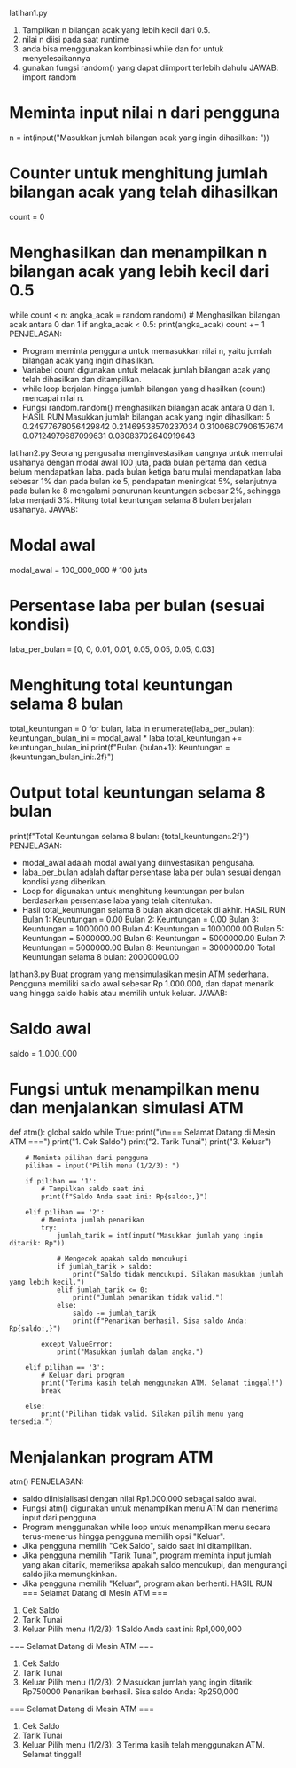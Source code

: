 latihan1.py
1. Tampilkan n bilangan acak yang lebih kecil dari 0.5.
2. nilai n diisi pada saat runtime
3. anda bisa menggunakan kombinasi while dan for untuk menyelesaikannya
4. gunakan fungsi random() yang dapat diimport terlebih dahulu
   JAWAB:
import random

# Meminta input nilai n dari pengguna
n = int(input("Masukkan jumlah bilangan acak yang ingin dihasilkan: "))

# Counter untuk menghitung jumlah bilangan acak yang telah dihasilkan
count = 0

# Menghasilkan dan menampilkan n bilangan acak yang lebih kecil dari 0.5
while count < n:
    angka_acak = random.random()  # Menghasilkan bilangan acak antara 0 dan 1
    if angka_acak < 0.5:
        print(angka_acak)
        count += 1
  PENJELASAN:
- Program meminta pengguna untuk memasukkan nilai n, yaitu jumlah bilangan acak yang ingin dihasilkan.
- Variabel count digunakan untuk melacak jumlah bilangan acak yang telah dihasilkan dan ditampilkan.
- while loop berjalan hingga jumlah bilangan yang dihasilkan (count) mencapai nilai n.
- Fungsi random.random() menghasilkan bilangan acak antara 0 dan 1.
HASIL RUN
Masukkan jumlah bilangan acak yang ingin dihasilkan: 5
0.24977678056429842
0.21469538570237034
0.31006807906157674
0.07124979687099631
0.08083702640919643

latihan2.py
Seorang pengusaha menginvestasikan uangnya untuk memulai usahanya dengan modal
awal 100 juta, pada bulan pertama dan kedua belum mendapatkan laba. pada bulan ketiga
baru mulai mendapatkan laba sebesar 1% dan pada bulan ke 5, pendapatan meningkat 5%,
selanjutnya pada bulan ke 8 mengalami penurunan keuntungan sebesar 2%, sehingga laba
menjadi 3%. Hitung total keuntungan selama 8 bulan berjalan usahanya.
  JAWAB:
# Modal awal
modal_awal = 100_000_000  # 100 juta

# Persentase laba per bulan (sesuai kondisi)
laba_per_bulan = [0, 0, 0.01, 0.01, 0.05, 0.05, 0.05, 0.03]

# Menghitung total keuntungan selama 8 bulan
total_keuntungan = 0
for bulan, laba in enumerate(laba_per_bulan):
    keuntungan_bulan_ini = modal_awal * laba
    total_keuntungan += keuntungan_bulan_ini
    print(f"Bulan {bulan+1}: Keuntungan = {keuntungan_bulan_ini:.2f}")

# Output total keuntungan selama 8 bulan
print(f"Total Keuntungan selama 8 bulan: {total_keuntungan:.2f}")
  PENJELASAN:
- modal_awal adalah modal awal yang diinvestasikan pengusaha.
- laba_per_bulan adalah daftar persentase laba per bulan sesuai dengan kondisi yang diberikan.
- Loop for digunakan untuk menghitung keuntungan per bulan berdasarkan persentase laba yang telah ditentukan.
- Hasil total_keuntungan selama 8 bulan akan dicetak di akhir.
HASIL RUN
Bulan 1: Keuntungan = 0.00
Bulan 2: Keuntungan = 0.00
Bulan 3: Keuntungan = 1000000.00
Bulan 4: Keuntungan = 1000000.00
Bulan 5: Keuntungan = 5000000.00
Bulan 6: Keuntungan = 5000000.00
Bulan 7: Keuntungan = 5000000.00
Bulan 8: Keuntungan = 3000000.00
Total Keuntungan selama 8 bulan: 20000000.00

latihan3.py
Buat program yang mensimulasikan mesin ATM sederhana. Pengguna memiliki saldo awal
sebesar Rp 1.000.000, dan dapat menarik uang hingga saldo habis atau memilih untuk
keluar.
  JAWAB:
# Saldo awal
saldo = 1_000_000

# Fungsi untuk menampilkan menu dan menjalankan simulasi ATM
def atm():
    global saldo
    while True:
        print("\n=== Selamat Datang di Mesin ATM ===")
        print("1. Cek Saldo")
        print("2. Tarik Tunai")
        print("3. Keluar")
        
        # Meminta pilihan dari pengguna
        pilihan = input("Pilih menu (1/2/3): ")
        
        if pilihan == '1':
            # Tampilkan saldo saat ini
            print(f"Saldo Anda saat ini: Rp{saldo:,}")
        
        elif pilihan == '2':
            # Meminta jumlah penarikan
            try:
                jumlah_tarik = int(input("Masukkan jumlah yang ingin ditarik: Rp"))
                
                # Mengecek apakah saldo mencukupi
                if jumlah_tarik > saldo:
                    print("Saldo tidak mencukupi. Silakan masukkan jumlah yang lebih kecil.")
                elif jumlah_tarik <= 0:
                    print("Jumlah penarikan tidak valid.")
                else:
                    saldo -= jumlah_tarik
                    print(f"Penarikan berhasil. Sisa saldo Anda: Rp{saldo:,}")
            
            except ValueError:
                print("Masukkan jumlah dalam angka.")
        
        elif pilihan == '3':
            # Keluar dari program
            print("Terima kasih telah menggunakan ATM. Selamat tinggal!")
            break
        
        else:
            print("Pilihan tidak valid. Silakan pilih menu yang tersedia.")

# Menjalankan program ATM
atm()
  PENJELASAN:
- saldo diinisialisasi dengan nilai Rp1.000.000 sebagai saldo awal.
- Fungsi atm() digunakan untuk menampilkan menu ATM dan menerima input dari pengguna.
- Program menggunakan while loop untuk menampilkan menu secara terus-menerus hingga pengguna memilih opsi "Keluar".
- Jika pengguna memilih "Cek Saldo", saldo saat ini ditampilkan.
- Jika pengguna memilih "Tarik Tunai", program meminta input jumlah yang akan ditarik, memeriksa apakah saldo mencukupi, dan mengurangi saldo jika memungkinkan.
- Jika pengguna memilih "Keluar", program akan berhenti.
HASIL RUN
=== Selamat Datang di Mesin ATM ===
1. Cek Saldo
2. Tarik Tunai
3. Keluar
Pilih menu (1/2/3): 1
Saldo Anda saat ini: Rp1,000,000

=== Selamat Datang di Mesin ATM ===
1. Cek Saldo
2. Tarik Tunai
3. Keluar
Pilih menu (1/2/3): 2
Masukkan jumlah yang ingin ditarik: Rp750000
Penarikan berhasil. Sisa saldo Anda: Rp250,000       

=== Selamat Datang di Mesin ATM ===
1. Cek Saldo
2. Tarik Tunai
3. Keluar
Pilih menu (1/2/3): 3
Terima kasih telah menggunakan ATM. Selamat tinggal! 
